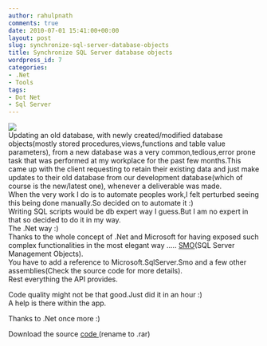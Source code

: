 ```yaml
---
author: rahulpnath
comments: true
date: 2010-07-01 15:41:00+00:00
layout: post
slug: synchronize-sql-server-database-objects
title: Synchronize SQL Server database objects
wordpress_id: 7
categories:
- .Net
- Tools
tags:
- Dot Net
- Sql Server
---
```


[![](http://rahulpnath.files.wordpress.com/2010/07/dbsync.jpg?w=300)](http://rahulpnath.files.wordpress.com/2010/07/dbsync.jpg)  
Updating an old database, with newly created/modified database objects(mostly stored procedures,views,functions and table value parameters), from a new database was a very common,tedious,error prone task that was performed at my workplace for the past few months.This came up with the client requesting to retain their existing data and just make updates to their old database from our development database(which of course is the new/latest one), whenever a deliverable was made.  
When the very work I do is to automate peoples work,I felt perturbed seeing this being done manually.So decided on to automate it :)  
Writing SQL scripts would be db expert way I guess.But I am no expert in that so decided to do it in my way.  
The .Net way :)  
Thanks to the whole concept of .Net and Microsoft for having exposed such complex functionalities in the most elegant way ..... [SMO](http://msdn.microsoft.com/en-us/library/ms162169.aspx)(SQL Server Management Objects).  
You have to add a reference to Microsoft.SqlServer.Smo and a few other assemblies(Check the  source code for more details).  
Rest everything the API provides.  
  
Code quality might not be that good.Just did it in an hour :)  
A help is there within the app.  
  
Thanks to .Net once more :)  
  
Download the source [code ](http://www.4shared.com/document/EuSkVkhN/Db_Reconcile.html)(rename to .rar)
